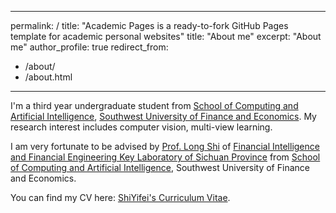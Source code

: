 ---
 permalink: /
 title: "Academic Pages is a ready-to-fork GitHub Pages template for academic personal websites"
 title: "About me"
 excerpt: "About me"
 author_profile: true
 redirect_from: 
   - /about/
   - /about.html
 ---
 
I'm a third year undergraduate student from [School of Computing and Artificial Intelligence](https://it.swufe.edu.cn/), [Southwest University of Finance and Economics](https://www.swufe.edu.cn/). My research interest includes computer vision, multi-view learning.

I am very fortunate to be advised by [Prof. Long Shi](https://it.swufe.edu.cn/info/1107/7444.htm) of [Financial Intelligence and Financial Engineering
Key Laboratory of Sichuan Province](https://fife.swufe.edu.cn/) from [School of Computing and Artificial Intelligence](https://it.swufe.edu.cn/), Southwest University of Finance and Economics.

You can find my CV here: [ShiYifei's Curriculum Vitae](../assets/cv_ShiYifei.pdf).

